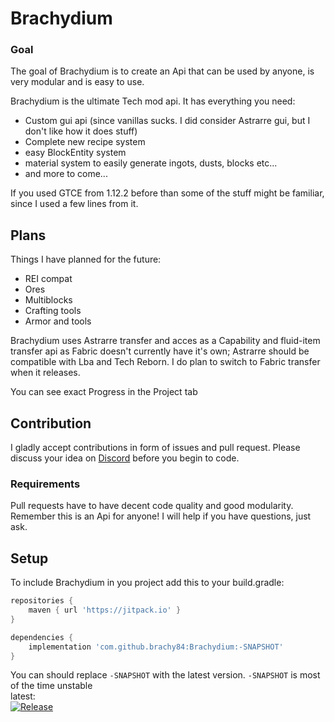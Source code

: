 # Brachydium

### Goal
The goal of Brachydium is to create an Api that can be used by anyone, is very modular and is easy to use.

Brachydium is the ultimate Tech mod api. It has everything you need:
 - Custom gui api (since vanillas sucks. I did consider Astrarre gui, but I don't like how it does stuff)
 - Complete new recipe system
 - easy BlockEntity system
 - material system to easily generate ingots, dusts, blocks etc... 
 - and more to come...

If you used GTCE from 1.12.2 before than some of the stuff might be familiar, since I used a few lines from it.

## Plans
Things I have planned for the future:
 - REI compat
 - Ores
 - Multiblocks
 - Crafting tools  
 - Armor and tools

Brachydium uses Astrarre transfer and acces as a Capability and fluid-item transfer api as Fabric doesn't currently have it's own;
Astrarre should be compatible with Lba and Tech Reborn.
I do plan to switch to Fabric transfer when it releases.

You can see exact Progress in the Project tab

## Contribution
I gladly accept contributions in form of issues and pull request.
Please discuss your idea on [Discord](https://discord.gg/XwFsQjSwq7) before you begin to code.
### Requirements
Pull requests have to have decent code quality and good modularity. Remember this is an Api for anyone!
I will help if you have questions, just ask.

## Setup
To include Brachydium in you project add this to your build.gradle:
```gradle
repositories {
    maven { url 'https://jitpack.io' }
}

dependencies {
    implementation 'com.github.brachy84:Brachydium:-SNAPSHOT'
}
```
You can should replace `-SNAPSHOT` with the latest version.
`-SNAPSHOT` is most of the time unstable\
latest:\
[![Release](https://jitpack.io/v/brachy84/Brachydium.svg)](https://jitpack.io/#brachy84/Brachydium)